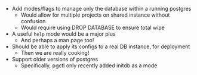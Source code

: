 * Add modes/flags to manage only the database within a running postgres
    * Would allow for multiple projects on shared instance without confusion
    * Would require using DROP DATABASE to ensure total wipe
* A useful `help` mode would be a major plus
    * And perhaps a man page too!
* Should be able to apply its configs to a real DB instance, for deployment
    * Then we are really cooking!
* Support older versions of postgres
    * Specifically, pgctl only recently added initdb as a mode
